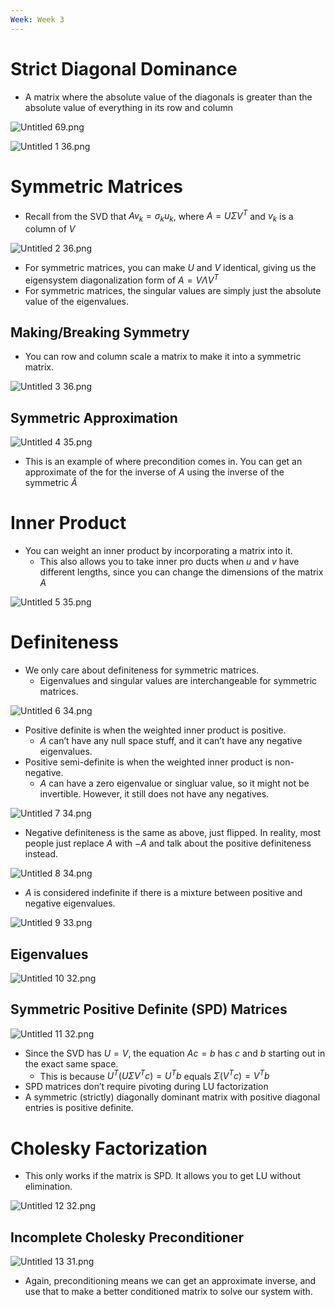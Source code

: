 ```yaml
---
Week: Week 3
---
```

# Strict Diagonal Dominance

- A matrix where the absolute value of the diagonals is greater than the absolute value of everything in its row and column

![Untitled 69.png](../../attachments/Untitled%2069.png)

![Untitled 1 36.png](../../attachments/Untitled%201%2036.png)

# Symmetric Matrices

- Recall from the SVD that $Av_k = \sigma_k u_k$﻿, where $A = U \Sigma V^T$﻿ and $v_k$﻿ is a column of $V$﻿

![Untitled 2 36.png](../../attachments/Untitled%202%2036.png)

- For symmetric matrices, you can make $U$﻿ and $V$﻿ identical, giving us the eigensystem diagonalization form of $A = V \Lambda V^T$﻿
- For symmetric matrices, the singular values are simply just the absolute value of the eigenvalues.

## Making/Breaking Symmetry

- You can row and column scale a matrix to make it into a symmetric matrix.

![Untitled 3 36.png](../../attachments/Untitled%203%2036.png)

## Symmetric Approximation

![Untitled 4 35.png](../../attachments/Untitled%204%2035.png)

- This is an example of where precondition comes in. You can get an approximate of the for the inverse of $A$﻿ using the inverse of the symmetric $\hat{A}$﻿

# Inner Product

- You can weight an inner product by incorporating a matrix into it.
    - This also allows you to take inner pro ducts when $u$﻿ and $v$﻿ have different lengths, since you can change the dimensions of the matrix $A$﻿

![Untitled 5 35.png](../../attachments/Untitled%205%2035.png)

# Definiteness

- We only care about definiteness for symmetric matrices.
    - Eigenvalues and singular values are interchangeable for symmetric matrices.

![Untitled 6 34.png](../../attachments/Untitled%206%2034.png)

- Positive definite is when the weighted inner product is positive.
    - $A$﻿ can’t have any null space stuff, and it can’t have any negative eigenvalues.
- Positive semi-definite is when the weighted inner product is non-negative.
    - $A$﻿ can have a zero eigenvalue or singluar value, so it might not be invertible. However, it still does not have any negatives.

![Untitled 7 34.png](../../attachments/Untitled%207%2034.png)

- Negative definiteness is the same as above, just flipped. In reality, most people just replace $A$﻿ with $-A$﻿ and talk about the positive definiteness instead.

![Untitled 8 34.png](../../attachments/Untitled%208%2034.png)

- $A$﻿ is considered indefinite if there is a mixture between positive and negative eigenvalues.

![Untitled 9 33.png](../../attachments/Untitled%209%2033.png)

## Eigenvalues

![Untitled 10 32.png](../../attachments/Untitled%2010%2032.png)

## Symmetric Positive Definite (SPD) Matrices

![Untitled 11 32.png](../../attachments/Untitled%2011%2032.png)

- Since the SVD has $U = V$﻿, the equation $Ac = b$﻿ has $c$﻿ and $b$﻿ starting out in the exact same space.
    - This is because $U^T (U \Sigma V^T c) = U^T b$﻿ equals $\Sigma (V^T c) = V^T b$﻿
- SPD matrices don’t require pivoting during LU factorization
- A symmetric (strictly) diagonally dominant matrix with positive diagonal entries is positive definite.

# Cholesky Factorization

- This only works if the matrix is SPD. It allows you to get LU without elimination.

![Untitled 12 32.png](../../attachments/Untitled%2012%2032.png)

## Incomplete Cholesky Preconditioner

![Untitled 13 31.png](../../attachments/Untitled%2013%2031.png)

- Again, preconditioning means we can get an approximate inverse, and use that to make a better conditioned matrix to solve our system with.